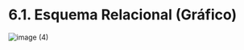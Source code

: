 # 6.1. Esquema Relacional (Gráfico)

![image (4)](https://github.com/user-attachments/assets/90ed864e-e2b2-4342-8175-d4827ff6f01a)
